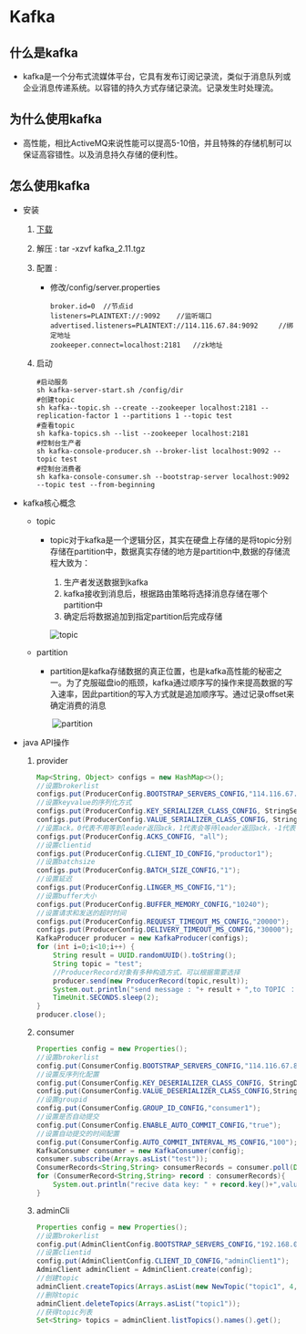 # Kafka

## 什么是kafka

* kafka是一个分布式流媒体平台，它具有发布订阅记录流，类似于消息队列或企业消息传递系统。以容错的持久方式存储记录流。记录发生时处理流。

## 为什么使用kafka

* 高性能，相比ActiveMQ来说性能可以提高5-10倍，并且特殊的存储机制可以保证高容错性。以及消息持久存储的便利性。

## 怎么使用kafka

* 安装

  1. [下载](https://www.apache.org/dyn/closer.cgi?path=/kafka/2.1.0/kafka_2.11-2.1.0.tgz)

  2. 解压 : tar -xzvf kafka_2.11.tgz

  3. 配置 : 

     * 修改/config/server.properties

       ```properties
       broker.id=0  //节点id
       listeners=PLAINTEXT://:9092    //监听端口
       advertised.listeners=PLAINTEXT://114.116.67.84:9092     //绑定地址
       zookeeper.connect=localhost:2181   //zk地址
       ```

  4. 启动

     ```shell
     #启动服务
     sh kafka-server-start.sh /config/dir
     #创建topic
     sh kafka--topic.sh --create --zookeeper localhost:2181 --replication-factor 1 --partitions 1 --topic test
     #查看topic
     sh kafka-topics.sh --list --zookeeper localhost:2181
     #控制台生产者
     sh kafka-console-producer.sh --broker-list localhost:9092 --topic test
     #控制台消费者
     sh kafka-console-consumer.sh --bootstrap-server localhost:9092 --topic test --from-beginning
     ```

* kafka核心概念

  * topic

    * topic对于kafka是一个逻辑分区，其实在硬盘上存储的是将topic分别存储在partition中，数据真实存储的地方是partition中,数据的存储流程大致为：

      1. 生产者发送数据到kafka
      2. kafka接收到消息后，根据路由策略将选择消息存储在哪个partition中
      3. 确定后将数据追加到指定partition后完成存储

      ![topic](http://kafka.apache.org/20/images/log_anatomy.png)

  * partition

    * partition是kafka存储数据的真正位置，也是kafka高性能的秘密之一。为了克服磁盘io的瓶颈，kafka通过顺序写的操作来提高数据的写入速率，因此partition的写入方式就是追加顺序写。通过记录offset来确定消费的消息

      ​	![partition](http://kafka.apache.org/20/images/log_consumer.png)

* java API操作

  1. provider

     ```java
     Map<String, Object> configs = new HashMap<>();
     //设置brokerlist
     configs.put(ProducerConfig.BOOTSTRAP_SERVERS_CONFIG,"114.116.67.84:9092");
     //设置keyvalue的序列化方式
     configs.put(ProducerConfig.KEY_SERIALIZER_CLASS_CONFIG, StringSerializer.class.getName());
     configs.put(ProducerConfig.VALUE_SERIALIZER_CLASS_CONFIG, StringSerializer.class.getName());
     //设置ack。0代表不用等到leader返回ack，1代表会等待leader返回ack，-1代表等到所有的broker同步到消息后才返回ack
     configs.put(ProducerConfig.ACKS_CONFIG, "all");
     //设置clientid
     configs.put(ProducerConfig.CLIENT_ID_CONFIG,"productor1");
     //设置batchsize
     configs.put(ProducerConfig.BATCH_SIZE_CONFIG,"1");
     //设置延迟
     configs.put(ProducerConfig.LINGER_MS_CONFIG,"1");
     //设置buffer大小
     configs.put(ProducerConfig.BUFFER_MEMORY_CONFIG,"10240");
     //设置请求和发送的超时时间
     configs.put(ProducerConfig.REQUEST_TIMEOUT_MS_CONFIG,"20000");
     configs.put(ProducerConfig.DELIVERY_TIMEOUT_MS_CONFIG,"30000");
     KafkaProducer producer = new KafkaProducer(configs);
     for (int i=0;i<10;i++) {
         String result = UUID.randomUUID().toString();
         String topic = "test";
         //ProducerRecord对象有多种构造方式，可以根据需要选择
         producer.send(new ProducerRecord(topic,result));
         System.out.println("send message : "+ result + ",to TOPIC ： " + topic );
         TimeUnit.SECONDS.sleep(2);
     }
     producer.close();
     ```

  2. consumer

     ```java
     Properties config = new Properties();
     //设置brokerlist
     config.put(ConsumerConfig.BOOTSTRAP_SERVERS_CONFIG,"114.116.67.84:9092");
     //设置反序列化配置
     config.put(ConsumerConfig.KEY_DESERIALIZER_CLASS_CONFIG, StringDeserializer.class.getName());
     config.put(ConsumerConfig.VALUE_DESERIALIZER_CLASS_CONFIG,StringDeserializer.class.getName());
     //设置groupid
     config.put(ConsumerConfig.GROUP_ID_CONFIG,"consumer1");
     //设置是否自动提交
     config.put(ConsumerConfig.ENABLE_AUTO_COMMIT_CONFIG,"true");
     //设置自动提交的时间配置
     config.put(ConsumerConfig.AUTO_COMMIT_INTERVAL_MS_CONFIG,"100");
     KafkaConsumer consumer = new KafkaConsumer(config);
     consumer.subscribe(Arrays.asList("test"));
     ConsumerRecords<String,String> consumerRecords = consumer.poll(Duration.ofDays(1));
     for (ConsumerRecord<String,String> record : consumerRecords){
         System.out.println("recive data key: " + record.key()+",value:" + record.value());
     }
     ```

  3. adminCli

     ```java
     Properties config = new Properties();
     //设置brokerlist
     config.put(AdminClientConfig.BOOTSTRAP_SERVERS_CONFIG,"192.168.0.185:9092");
     //设置clientid
     config.put(AdminClientConfig.CLIENT_ID_CONFIG,"adminClient1");
     AdminClient adminClient = AdminClient.create(config);
     //创建topic
     adminClient.createTopics(Arrays.asList(new NewTopic("topic1", 4, (short) 1)));
     //删除topic
     adminClient.deleteTopics(Arrays.asList("topic1"));
     //获得topic列表
     Set<String> topics = adminClient.listTopics().names().get();
     ```

